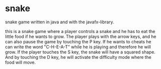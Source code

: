 # snake
snake game written in java and with the javafx-library.

this is a snake game where a player controls a snake and he has to eat the little food if he wants to grow.
The player plays with the arrow keys, and he can also pause the game by touching the P key.
If he wants to cheats he can write the word "C-H-E-A-T" while he is playing and therefore he will grow.
If the player touches the S key, the snake will have a squared shape. And by touching the D key, he will activate
the difficulty mode where the food will move.

